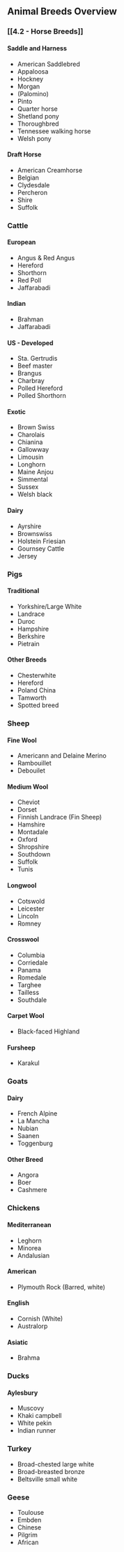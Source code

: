 ## Animal Breeds Overview
### [[4.2 - Horse Breeds]]
#### Saddle and Harness
- American Saddlebred
- Appaloosa
- Hockney
- Morgan
- (Palomino)
- Pinto
- Quarter horse
- Shetland pony
- Thoroughbred
- Tennessee walking horse
- Welsh pony

#### Draft Horse
* American Creamhorse
* Belgian
* Clydesdale
* Percheron 
* Shire
* Suffolk

### Cattle
#### European
- Angus & Red Angus
- Hereford
- Shorthorn
- Red Poll
- Jaffarabadi

#### Indian
- Brahman
- Jaffarabadi

#### US - Developed
- Sta. Gertrudis
- Beef master
- Brangus
- Charbray
- Polled Hereford
- Polled Shorthorn

#### Exotic
- Brown Swiss
- Charolais
- Chianina
- Gallowway
- Limousin
- Longhorn
- Maine Anjou
- Simmental
- Sussex
- Welsh black

#### Dairy
- Ayrshire
- Brownswiss
- Holstein Friesian
- Gournsey Cattle
- Jersey



### Pigs
#### Traditional
* Yorkshire/Large White
* Landrace
* Duroc
* Hampshire
* Berkshire
* Pietrain

#### Other Breeds
- Chesterwhite
- Hereford
- Poland China
- Tamworth
- Spotted breed



### Sheep
#### Fine Wool
- Americann and Delaine Merino
- Rambouillet
- Debouilet

####  Medium Wool
- Cheviot 
- Dorset
- Finnish Landrace  (Fin Sheep)
- Hamshire
- Montadale
- Oxford
- Shropshire
- Southdown
- Suffolk
- Tunis

#### Longwool
- Cotswold
- Leicester
- Lincoln
- Romney

#### Crosswool
- Columbia
- Corriedale
- Panama
- Romedale
- Targhee
- Tailless
- Southdale

#### Carpet Wool
- Black-faced Highland

#### Fursheep
- Karakul




### Goats
#### Dairy
- French Alpine
- La Mancha
- Nubian
- Saanen
- Toggenburg

#### Other Breed
- Angora
- Boer
- Cashmere

### Chickens
#### Mediterranean
- Leghorn
- Minorea
- Andalusian

#### American
- Plymouth Rock (Barred, white)

#### English
- Cornish (White)
- Australorp

#### Asiatic
- Brahma


### Ducks
#### Aylesbury
- Muscovy
- Khaki campbell
- White pekin
- Indian runner

### Turkey
- Broad-chested large white
- Broad-breasted bronze
- Beltsville small white

### Geese
- Toulouse
- Embden
- Chinese
- Pilgrim
- African
